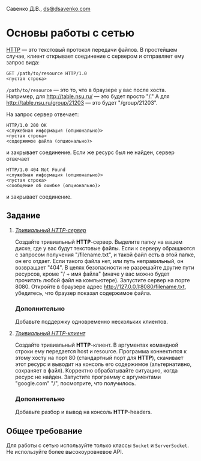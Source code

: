 Савенко Д.В., <ds@dsavenko.com>

# Основы работы с сетью

[HTTP](https://ru.wikipedia.org/wiki/HTTP) — это текстовый протокол передачи файлов. В простейшем случае, клиент открывает соединение с сервером и отправляет ему запрос вида:

    GET /path/to/resource HTTP/1.0
    <пустая строка>

`/path/to/resource` — это то, что в браузере у вас после хоста. Например, для http://table.nsu.ru/ — это будет просто "/." А для http://table.nsu.ru/group/21203 — это будет "/group/21203".

На запрос сервер отвечает:
    
    HTTP/1.0 200 OK
    <служебная информация (опционально)>
    <пустая строка>
    <содержимое файла (опционально)>

и закрывает соединение. Если же ресурс был не найден, сервер отвечает

    HTTP/1.0 404 Not Found
    <служебная информация (опционально)>
    <пустая строка>
    <сообщение об ошибке (опционально)>

и закрывает соединение.

## Задание

1. [*Тривиальный HTTP-сервер*](src/main/java/ru/nsu/kondrenko/task1/Main/java)

    Создайте тривиальный **HTTP**-сервер. Выделите папку на вашем диске, где у вас будут текстовые файлы. Если к серверу обращаются с запросом получения "/filename.txt", и такой файл есть в этой папке, он его отдает. Если такого файла нет, или путь неправильный, он возвращает "404". В целях безопасности не разрешайте другие пути ресурсов, кроме "/ + имя файла" (иначе у вас можно будет прочитать любой файл на компьютере). Запустите сервер на порте 8080. Откройте в браузере адрес http://127.0.0.1:8080/filename.txt, убедитесь, что браузер показал содержимое файла.
   
   ### Дополнительно

   Добавьте поддержку одновременно нескольких клиентов.

2. [*Тривиальный HTTP-клиент*](src/main/java/ru/nsu/kondrenko/task2/Main.java)
   
   Создайте тривиальный **HTTP**-клиент. В аргументах командной строки ему передается host и resource. Программа коннектится к этому хосту на порт 80 (стандартный порт для **HTTP**), скачивает этот ресурс и выводит на консоль его содержимое (альтернативно, сохраняет в файл). Корректно обрабатывайте ситуацию, когда ресурс не найден. Запустите программу с аргументами "google.com" "/", посмотрите, что получилось.

   ### Дополнительно
   
   Добавьте разбор и вывод на консоль **HTTP**-headers.


## Общее требование
Для работы с сетью используйте только классы `Socket` и `ServerSocket`. Не используйте более высокоуровневое API.
